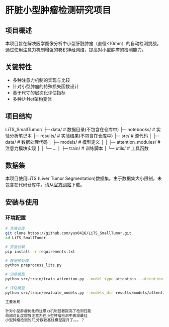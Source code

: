 # 肝脏小型肿瘤检测研究项目

## 项目概述
本项目旨在解决医学图像分析中小型肝脏肿瘤（直径<10mm）的自动检测挑战。通过使用注意力机制增强的卷积神经网络，提高对小型肿瘤的检测能力。

## 关键特性
- 多种注意力机制的实现与比较
- 针对小型肿瘤的特殊损失函数设计
- 基于尺寸的层次化评估指标
- 多种U-Net架构变体

## 项目结构
LiTS_SmallTumor/
├─ data/                        # 数据目录(不包含在仓库中)
├─ notebooks/                   # 实验分析笔记本
├─ results/                     # 实验结果(不包含在仓库中)
├─ src/                         # 源代码
│  ├─ data/                     # 数据处理代码
│  ├─ models/                   # 模型定义
│  │  ├─ attention_modules/     # 注意力模块实现
│  │  └─ ...
│  ├─ train/                    # 训练脚本
│  └─ utils/                    # 工具函数

## 数据集
本项目使用LiTS (Liver Tumor Segmentation)数据集。由于数据集大小限制，未包含在代码仓库中。请从[官方网站](https://competitions.codalab.org/competitions/17094)下载。

## 安装与使用
### 环境配置
```bash
# 克隆仓库
git clone https://github.com/yux0416/LiTS_SmallTumor.git
cd LiTS_SmallTumor

# 安装依赖
pip install -r requirements.txt

# 数据预处理
python preprocess_lits.py

# 训练模型
python src/train/train_attention.py --model_type attention --attention_type tuned_local_contrast

# 评估模型
python src/train/evaluate_models.py --models_dir results/models/attention

主要发现

针对小型肿瘤优化的注意力机制显著提高了检测性能
局部对比度增强注意力在小型肿瘤检测中表现最佳
小型肿瘤检测的F1分数较基线模型提升了。。。？

